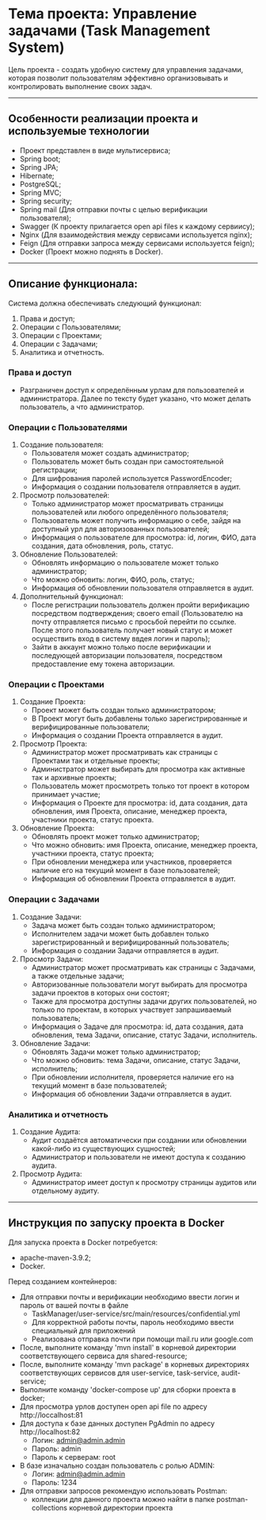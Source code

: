 # Тема проекта: Управление задачами (Task Management System)

Цель проекта - создать удобную систему для управления задачами, которая позволит пользователям эффективно организовывать
и контролировать выполнение своих задач.

___


## Особенности реализации проекта и используемые технологии

- Проект представлен в виде мультисервиса;
- Spring boot;
- Spring JPA;
- Hibernate;
- PostgreSQL;
- Spring MVC;
- Spring security;
- Spring mail (Для отправки почты с целью верификации пользователя);
- Swagger (К проекту прилагается open api files к каждому сервиису);
- Nginx (Для взаимодействия между сервисами используется nginx);
- Feign (Для отправки запроса между сервисами используется feign);
- Docker (Проект можно поднять в Docker).

___

## Описание функционала:

Система должна обеспечивать следующий функционал:

1. Права и доступ;
2. Операции с Пользователями;
3. Операции с Проектами;
4. Операции с Задачами;
5. Аналитика и отчетность.

### Права и доступ

- Разграничен доступ к определённым урлам для пользователей и администратора. Далее по тексту будет указано,
  что может делать пользователь, а что администратор.

### Операции с Пользователями

1. Создание пользователя:
    - Пользователя может создать администратор;
    - Пользователь может быть создан при самостоятельной регистрации;
    - Для шифрования паролей используется PasswordEncoder;
    - Информация о создании пользователя отправляется в аудит.
2. Просмотр пользователей:
    - Только администратор может просматривать страницы пользователей или любого определённого пользователя;
    - Пользователь может получить информацию о себе, зайдя на доступный урл для авторизованных пользователей;
    - Информация о пользователе для просмотра: id, логин, ФИО, дата создания, дата обновления, роль, статус.
3. Обновление Пользователей:
    - Обновлять информацию о пользователе может только администратор;
    - Что можно обновить: логин, ФИО, роль, статус;
    - Информация об обновлении пользователя отправляется в аудит.
4. Дополнительный функционал:
    - После регистрации пользователь должен пройти верификацию посредством подтверждения;
      своего email (Пользователю на почту отправляется письмо с просьбой перейти по ссылке.
      После этого пользователь получает новый статус и может осуществить вход в систему ввдея логин и пароль);
    - Зайти в аккаунт можно только после верификации и последующей авторизации пользователя,
      посредством предоставление ему токена авторизации.

### Операции с Проектами

1. Создание Проекта:
    - Проект может быть создан только администратором;
    - В Проект могут быть добавлены только зарегистрированные и верифицированные пользователи;
    - Информация о создании Проекта отправляется в аудит.
2. Просмотр Проекта:
    - Администратор может просматривать как страницы с Проектами так и отдельные проекты;
    - Администратор может выбирать для просмотра как активные так и архивные проекты;
    - Пользователь может просмотреть только тот проект в котором принимает участие;
    - Информация о Проекте для просмотра: id, дата создания, дата обновления, имя Проекта,
      описание, менеджер проекта, участники проекта, статус проекта.
3. Обновление Проекта:
    - Обновлять проект может только администратор;
    - Что можно обновить: имя Проекта, описание, менеджер проекта, участники проекта, статус проекта;
    - При обновлении менеджера или участников, проверяется наличие его на текущий момент в базе пользователей;
    - Информация об обновлении Проекта отправляется в аудит.

### Операции с Задачами

1. Создание Задачи:
    - Задача может быть создан только администратором;
    - Исполнителем задачи может быть добавлен только зарегистрированный и верифицированный пользователь;
    - Информация о создании Задачи отправляется в аудит.
2. Просмотр Задачи:
    - Администратор может просматривать как страницы с Задачами, а также отдельные задачи;
    - Авторизованные пользователи могут выбирать для просмотра задачи проектов в которых они состоят;
    - Также для просмотра доступны задачи других пользователей, но только по проектам,
      в которых участвует запрашиваемый пользователь;
    - Информация о Задаче для просмотра: id, дата создания, дата обновления, тема Задачи,
      описание, статус Задачи, исполнитель.
3. Обновление Задачи:
    - Обновлять Задачи может только администратор;
    - Что можно обновить: тема Задачи, описание, статус Задачи, исполнитель;
    - При обновлении исполнителя, проверяется наличие его на текущий момент в базе пользователей;
    - Информация об обновлении Задачи отправляется в аудит.

### Аналитика и отчетность

1. Создание Аудита:
    - Аудит создаётся автоматически при создании или обновлении какой-либо из существующих сущностей;
    - Администратор и пользователи не имеют доступа к созданию аудита.
2. Просмотр Аудита:
    - Администратор имеет доступ к просмотру страницы аудитов или отдельному аудиту.
___

## Инструкция по запуску проекта в Docker

Для запуска проекта в Docker потребуется:
- apache-maven-3.9.2;
- Docker.

Перед созданием контейнеров:
- Для отправки почты и верификации необходимо ввести логин и пароль от вашей почты в файле
    - TaskManager/user-service/src/main/resources/confidential.yml
    - Для корректной работы почты, пароль необходимо ввести специальный для приложений
    - Реализована отправка почти при помощи mail.ru или google.com
- После, выполните команду 'mvn install' в корневой директории соответствующего сервиса для shared-resource;
- После, выполните команду 'mvn package' в корневых директориях соответствующих сервисов  для user-service, task-service, audit-service;
- Выполните команду 'docker-compose up' для сборки проекта в docker;
- Для просмотра урлов доступен open api file по адресу http://loccalhost:81
- Для доступа к базе данных доступен PgAdmin по адресу http://localhost:82
    - Логин: admin@admin.admin
    - Пароль: admin
    - Пароль к серверам: root
- В базе изначально создан пользователь с ролью ADMIN:
    - Логин: admin@admin.admin
    - Пароль: 1234
- Для отправки запросов рекомендую использовать Postman:
    - коллекции для данного проекта можно найти в папке postman-collections корневой директории проекта
